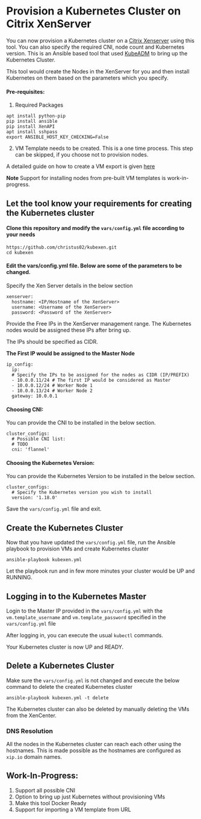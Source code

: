 # Provision a Kubernetes Cluster on Citrix XenServer

You can now provision a Kubernetes cluster on a [Citrix Xenserver](https://www.citrix.com/en-in/products/citrix-hypervisor/) using this tool. You can also specify the required CNI, node count and Kubernetes version.
This is an Ansible based tool that used [KubeADM](https://github.com/kubernetes/kubeadm) to bring up the Kubernetes Cluster.

This tool would create the Nodes in the XenServer for you and then install Kubernetes on them based on the parameters which you specify.

#### Pre-requisites:

1. Required Packages

```
apt install python-pip
pip install ansible
pip install XenAPI
apt install sshpass
export ANSIBLE_HOST_KEY_CHECKING=False
```
2. VM Template needs to be created. This is a one time process. This step can be skipped, if you choose not to provision nodes.

A detailed guide on how to create a VM export is given [here](docs/Create_VM_Template.md)

**Note** Support for installing nodes from pre-built VM templates is work-in-progress.

## Let the tool know your requirements for creating the Kubernetes cluster

#### Clone this repository and modify the `vars/config.yml` file according to your needs

```
https://github.com/christus02/kubexen.git
cd kubexen
```

#### Edit the vars/config.yml file. Below are some of the parameters to be changed.

Specify the Xen Server details in the below section
```
xenserver:
  hostname: <IP/Hostname of the XenServer>
  username: <Username of the XenServer>
  password: <Password of the XenServer>
```

Provide the Free IPs in the XenServer management range. The Kubernetes nodes would be assigned these IPs after bring up.

The IPs should be specified as CIDR.

**The First IP would be assigned to the Master Node**
```
ip_config:
  ip:
  # Specify the IPs to be assigned for the nodes as CIDR (IP/PREFIX)
  - 10.0.0.11/24 # The first IP would be considered as Master
  - 10.0.0.12/24 # Worker Node 1
  - 10.0.0.13/24 # Worker Node 2
  gateway: 10.0.0.1
```

#### Choosing CNI:

You can provide the CNI to be installed in the below section.

```
cluster_configs:
  # Possible CNI list:
  # TODO
  cni: 'flannel'
```

#### Choosing the Kubernetes Version:

You can provide the Kubernetes Version to be installed in the below section.

```
cluster_configs:
  # Specify the Kubernetes version you wish to install
  version: '1.18.0'
```

Save the `vars/config.yml` file and exit.

## Create the Kubernetes Cluster

Now that you have updated the `vars/config.yml` file, run the Ansible playbook to provision VMs and create Kubernetes cluster

```
ansible-playbook kubexen.yml
```

Let the playbook run and in few more minutes your cluster would be UP and RUNNING.

## Logging in to the Kubernetes Master

Login to the Master IP provided in the `vars/config.yml` with the `vm.template_username` and `vm.template_password` specified in the `vars/config.yml` file

After logging in, you can execute the usual `kubectl` commands. 

Your Kubernetes cluster is now UP and READY.

## Delete a Kubernetes Cluster

Make sure the `vars/config.yml` is not changed and execute the below command to delete the created Kubernetes cluster

```
ansible-playbook kubexen.yml -t delete
```

The Kubernetes cluster can also be deleted by manually deleting the VMs from the XenCenter.

### DNS Resolution

All the nodes in the Kubernetes cluster can reach each other using the hostnames. This is made possible as the hostnames are configured as `xip.io` domain names. 

## Work-In-Progress:

1. Support all possible CNI
2. Option to bring up just Kubernetes without provisioning VMs
3. Make this tool Docker Ready
4. Support for importing a VM template from URL
